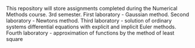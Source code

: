 This repository will store assignments completed during the Numerical Methods course. 3rd semester.
First laboratory - Gaussian method. Second laboratory - Newtons method. Third laboratory - solution of ordinary systems
differential equations with explicit and implicit Euler methods. Fourth laboratory - approximation of functions by the method of least
square
